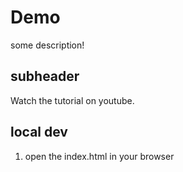 # Demo

some description!

## subheader

Watch the tutorial on youtube.

## local dev
1. open the index.html in your browser